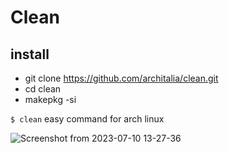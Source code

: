 # Clean

## install
* git clone https://github.com/architalia/clean.git
* cd clean
* makepkg -si

`$ clean` easy command for arch linux


![Screenshot from 2023-07-10 13-27-36](https://github.com/ArchItalia/Clean/assets/117321045/2dc3824b-dd8f-4c29-afc4-c7ef3590fe37)
